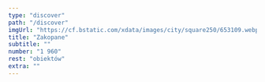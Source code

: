 ```yaml
---
type: "discover"
path: "/discover"
imgUrl: "https://cf.bstatic.com/xdata/images/city/square250/653109.webp?k=39834303d6af8adc39cc8218ea8efc5291a013bd3228d53a50cb836833f4777f&o="
title: "Zakopane"
subtitle: ""
number: "1 960"
rest: "obiektów" 
extra: ""
---
```

